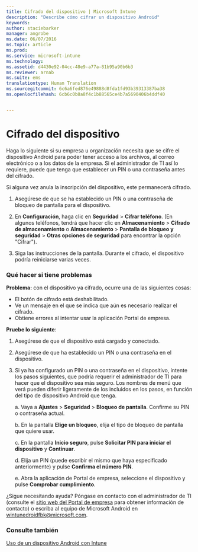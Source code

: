 ```yaml
---
title: Cifrado del dispositivo | Microsoft Intune
description: "Describe cómo cifrar un dispositivo Android"
keywords: 
author: staciebarker
manager: angrobe
ms.date: 06/07/2016
ms.topic: article
ms.prod: 
ms.service: microsoft-intune
ms.technology: 
ms.assetid: d4430e92-04cc-48e9-a77a-81b95a90b6b3
ms.reviewer: arnab
ms.suite: ems
translationtype: Human Translation
ms.sourcegitcommit: 6c6a6fed876e49888d8fda1fd93b39313387ba38
ms.openlocfilehash: 6cb6c0b8a8f4c1b88565ce4b7a5690406b4ddf40


---
```



# Cifrado del dispositivo

Haga lo siguiente si su empresa u organización necesita que se cifre el dispositivo Android para poder tener acceso a los archivos, al correo electrónico o a los datos de la empresa. Si el administrador de TI así lo requiere, puede que tenga que establecer un PIN o una contraseña antes del cifrado.

Si alguna vez anula la inscripción del dispositivo, este permanecerá cifrado.

1.  Asegúrese de que se ha establecido un PIN o una contraseña de bloqueo de pantalla para el dispositivo.

2.  En **Configuración**, haga clic en **Seguridad** &gt; **Cifrar teléfono**.
    (En algunos teléfonos, tendrá que hacer clic en **Almacenamiento** &gt; **Cifrado de almacenamiento** o **Almacenamiento** &gt; **Pantalla de bloqueo y seguridad** &gt; **Otras opciones de seguridad** para encontrar la opción "Cifrar").

3.  Siga las instrucciones de la pantalla. Durante el cifrado, el dispositivo podría reiniciarse varias veces.

### Qué hacer si tiene problemas
**Problema:** con el dispositivo ya cifrado, ocurre una de las siguientes cosas:

- El botón de cifrado está deshabilitado.
- Ve un mensaje en el que se indica que aún es necesario realizar el cifrado.
- Obtiene errores al intentar usar la aplicación Portal de empresa.

**Pruebe lo siguiente**: 

1. Asegúrese de que el dispositivo está cargado y conectado.

2. Asegúrese de que ha establecido un PIN o una contraseña en el dispositivo.

3. Si ya ha configurado un PIN o una contraseña en el dispositivo, intente los pasos siguientes, que podría requerir el administrador de TI para hacer que el dispositivo sea más seguro. Los nombres de menú que verá pueden diferir ligeramente de los incluidos en los pasos, en función del tipo de dispositivo Android que tenga.

    a. Vaya a **Ajustes** > **Seguridad** > **Bloqueo de pantalla**. Confirme su PIN o contraseña actual.

    b. En la pantalla **Elige un bloqueo**, elija el tipo de bloqueo de pantalla que quiere usar.

    c. En la pantalla **Inicio seguro**, pulse **Solicitar PIN para iniciar el dispositivo** y **Continuar**.

    d. Elija un PIN (puede escribir el mismo que haya especificado anteriormente) y pulse **Confirma el número PIN**.

    e. Abra la aplicación de Portal de empresa, seleccione el dispositivo y pulse **Comprobar cumplimiento**.

¿Sigue necesitando ayuda? Póngase en contacto con el administrador de TI (consulte el [sitio web del Portal de empresa](http://portal.manage.microsoft.com) para obtener información de contacto) o escriba al equipo de Microsoft Android en wintunedroidfbk@microsoft.com.

### Consulte también
[Uso de un dispositivo Android con Intune](using-your-android-device-with-intune.md)



<!--HONumber=Aug16_HO2-->


